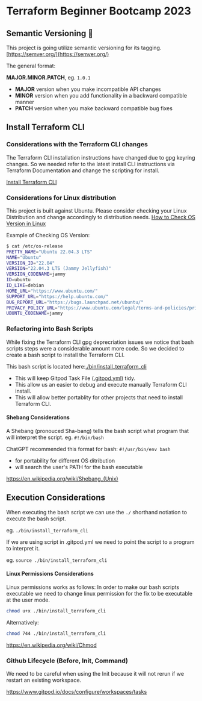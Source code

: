 # Terraform Beginner Bootcamp 2023

## Semantic Versioning :mage:

This project is going utilize semantic versioning for its tagging.
[https://semver.org/](https://semver.org/)


The general format:

 **MAJOR.MINOR.PATCH**, eg. `1.0.1`

- **MAJOR** version when you make incompatible API changes
- **MINOR** version when you add functionality in a backward compatible manner
- **PATCH** version when you make backward compatible bug fixes

## Install Terraform CLI


### Considerations with the Terraform CLI changes
The Terraform CLI installation instructions have changed due to gpg 
keyring changes. So we needed refer to the latest install CLI 
instructions via Terraform Documentation and change the scripting
for install.

[Install Terraform CLI](https://developer.hashicorp.com/terraform/tutorials/aws-get-started/install-cli)


### Considerations for Linux distribution 


This project is built against Ubuntu.
Please consider checking your Linux Distribution and change accordingly to distribution needs.
[How to Check OS Version in Linux](https://www.cyberciti.biz/faq/how-to-check-os-version-in-linux-command-line/)

Example of Checking OS Version:
```sh
$ cat /etc/os-release
PRETTY_NAME="Ubuntu 22.04.3 LTS"
NAME="Ubuntu"
VERSION_ID="22.04"
VERSION="22.04.3 LTS (Jammy Jellyfish)"
VERSION_CODENAME=jammy
ID=ubuntu
ID_LIKE=debian
HOME_URL="https://www.ubuntu.com/"
SUPPORT_URL="https://help.ubuntu.com/"
BUG_REPORT_URL="https://bugs.launchpad.net/ubuntu/"
PRIVACY_POLICY_URL="https://www.ubuntu.com/legal/terms-and-policies/privacy-policy"
UBUNTU_CODENAME=jammy
```

### Refactoring into Bash Scripts

While fixing the Terraform CLI gpg deprecriation issues we notice 
that bash scripts steps were a considerable amount more code. 
So we decided to create a bash script to install the Terraform CLI.

This bash script is located here:[./bin/install_terraform_cli](./bin/install_terraform_cli)

- This will keep Gitpod Task File ([.gitpod.yml](./gitpod.yml)) tidy.
- This allow us an easier to debug and execute manually Terraform CLI install.
- This will allow better portablity for other projects that need to install Terraform CLI.

#### Shebang Considerations

A Shebang (pronouced Sha-bang) tells the bash script what program that will interpret the script. eg. `#!/bin/bash`

ChatGPT recommended this format for bash: `#!/usr/bin/env bash`

- for portability for different OS ditribution
- will search the user's PATH for the bash executable

https://en.wikipedia.org/wiki/Shebang_(Unix)

## Execution Considerations

When executing the bash script we can use the `./` shorthand notiation to execute the bash script.

eg. `./bin/install_terraform_cli`

If we are using script in .gitpod.yml we need to point the script to a program to interpret it.

eg. `source ./bin/install_terraform_cli`

#### Linux Permissions Considerations

Linux permissions works as follows:
In order to make our bash scripts executable we need to change linux permission for the fix to be executable at the user mode. 

```sh
chmod u+x ./bin/install_terraform_cli
```

Alternatively: 

```sh
chmod 744 ./bin/install_terraform_cli
```

https://en.wikipedia.org/wiki/Chmod

### Github Lifecycle (Before, Init, Command)

We need to be careful when using the Init because it will not rerun if we restart an existing workspace.

https://www.gitpod.io/docs/configure/workspaces/tasks